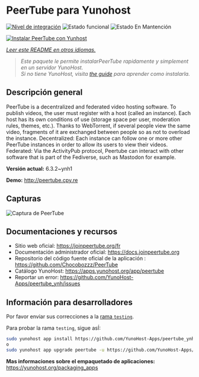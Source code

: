 <!--
Este archivo README esta generado automaticamente<https://github.com/YunoHost/apps/tree/master/tools/readme_generator>
No se debe editar a mano.
-->

# PeerTube para Yunohost

[![Nivel de integración](https://dash.yunohost.org/integration/peertube.svg)](https://ci-apps.yunohost.org/ci/apps/peertube/) ![Estado funcional](https://ci-apps.yunohost.org/ci/badges/peertube.status.svg) ![Estado En Mantención](https://ci-apps.yunohost.org/ci/badges/peertube.maintain.svg)

[![Instalar PeerTube con Yunhost](https://install-app.yunohost.org/install-with-yunohost.svg)](https://install-app.yunohost.org/?app=peertube)

*[Leer este README en otros idiomas.](./ALL_README.md)*

> *Este paquete le permite instalarPeerTube rapidamente y simplement en un servidor YunoHost.*  
> *Si no tiene YunoHost, visita [the guide](https://yunohost.org/install) para aprender como instalarla.*

## Descripción general

PeerTube is a decentralized and federated video hosting software. To publish videos, the user must register with a host (called an instance). Each host has its own conditions of use (storage space per user, moderation rules, themes, etc.). Thanks to WebTorrent, if several people view the same video, fragments of it are exchanged between people so as not to overload the instance. Decentralized: Each instance can follow one or more other PeerTube instances in order to allow its users to view their videos. Federated: Via the ActivityPub protocol, Peertube can interact with other software that is part of the Fediverse, such as Mastodon for example.


**Versión actual:** 6.3.2~ynh1

**Demo:** <http://peertube.cpy.re>

## Capturas

![Captura de PeerTube](./doc/screenshots/screenshot1.jpg)

## Documentaciones y recursos

- Sitio web oficial: <https://joinpeertube.org/fr>
- Documentación administrador oficial: <https://docs.joinpeertube.org>
- Repositorio del código fuente oficial de la aplicación : <https://github.com/Chocobozzz/PeerTube>
- Catálogo YunoHost: <https://apps.yunohost.org/app/peertube>
- Reportar un error: <https://github.com/YunoHost-Apps/peertube_ynh/issues>

## Información para desarrolladores

Por favor enviar sus correcciones a la [rama `testing`](https://github.com/YunoHost-Apps/peertube_ynh/tree/testing).

Para probar la rama `testing`, sigue asÍ:

```bash
sudo yunohost app install https://github.com/YunoHost-Apps/peertube_ynh/tree/testing --debug
o
sudo yunohost app upgrade peertube -u https://github.com/YunoHost-Apps/peertube_ynh/tree/testing --debug
```

**Mas informaciones sobre el empaquetado de aplicaciones:** <https://yunohost.org/packaging_apps>
